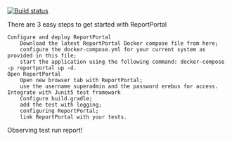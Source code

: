 [![Build status](https://ci.appveyor.com/api/projects/status/812m9mw9ieifrdm4?svg=true)](https://ci.appveyor.com/project/Mortiferus/patterns1)

There are 3 easy steps to get started with ReportPortal

    Configure and deploy ReportPortal
        Download the latest ReportPortal Docker compose file from here;
        configure the docker-compose.yml for your current system as provided in this file;
        start the application using the following command: docker-compose -p reportportal up -d.
    Open ReportPortal
        Open new browser tab with ReportPortal;
        use the username superadmin and the password erebus for access.
    Integrate with Junit5 test framework
        Configure build.gradle;
        add the test with logging;
        configuring ReportPortal;
        link ReportPortal with your tests.

Observing test run report!
